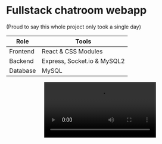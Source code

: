# Fullstack chatroom webapp
(Proud to say this whole project only took a single day)

| Role     | Tools                       |
| -------- | --------------------------- |
| Frontend | React & CSS Modules         |
| Backend  | Express, Socket.io & MySQL2 |
| Database | MySQL                       |

<div align="center">
  <video src="https://github.com/OllyFN/fullstack-chatroom-webapp/assets/148909310/91237a2b-a590-4a2e-a971-7ade518e658a" />
</div>


